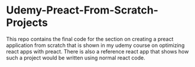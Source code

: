 # Udemy-Preact-From-Scratch-Projects
This repo contains the final code for the section on creating a preact application from scratch that is shown in my udemy course on optimizing react apps with preact. There is also a reference react app that shows how such a project would be written using normal react code.
